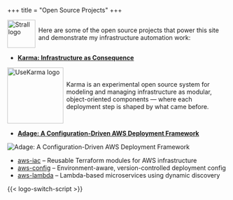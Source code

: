 +++
title = "Open Source Projects"
+++

<p style="display: flex; align-items: center; gap: 0.5em;">
  <img
    class="theme-switch-logo"
    src="/assets/logo/logo-300x300.png"
    data-light="/assets/logo/logo-300x300.png"
    data-dark="/assets/logo/logo-300x300-inverted.png"
    style="width: 64px; height: 64px;"
    alt="Strall logo">
  <span>
    Here are some of the open source projects that power this site and demonstrate my infrastructure automation work:
  </span>
</p>

- [**Karma: Infrastructure as Consequence**](https://github.com/usekarma/karma)

<p style="display: flex; align-items: center; gap: 0.5em;">
  <img
    class="theme-switch-logo"
    src="/assets/logo/usekarma_light_300.png"
    data-light="/assets/logo/usekarma_light_300.png"
    data-dark="/assets/logo/usekarma_dark_300.png"
    style="width: 128px; height: 128px;"
    alt="UseKarma logo">
  <span>
    Karma is an experimental open source system for modeling and managing infrastructure as modular, object-oriented components — where each deployment step is shaped by what came before.
  </span>
</p>

- [**Adage: A Configuration-Driven AWS Deployment Framework**](https://github.com/tstrall/adage)

![Adage: A Configuration-Driven AWS Deployment Framework](/img/adage-system-diagram.png)

- [aws-iac](https://github.com/tstrall/aws-iac) – Reusable Terraform modules for AWS infrastructure
- [aws-config](https://github.com/tstrall/aws-config) – Environment-aware, version-controlled deployment config
- [aws-lambda](https://github.com/tstrall/aws-lambda) – Lambda-based microservices using dynamic discovery

{{< logo-switch-script >}}
